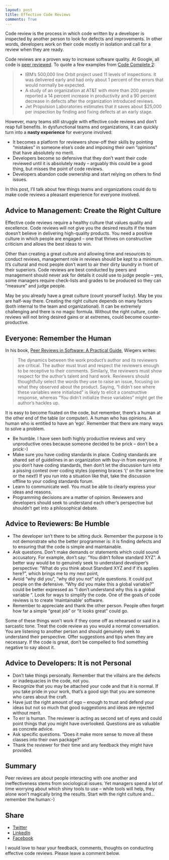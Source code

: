 ```yaml
---
layout: post
title: Effective Code Reviews
comments: True
---
```


Code review is the process in which code written by a developer is inspected by another person to look for defects and improvements. In other words, developers work on their code mostly in isolation and call for a review when they are ready.

Code reviews are a proven way to increase software quality. At Google, all code is [peer reviewed](http://goodmath.scientopia.org/2011/07/06/things-everyone-should-do-code-review/). To quote a few examples from [Code Complete 2](http://www.amazon.com/Code-Complete-Developer-Best-Practices-ebook/dp/B00JDMPOSY):

> * IBM’s 500,000 line Orbit project used 11 levels of inspections. It was delivered early and had only about 1 percent of the errors that would normally be expected.
> * A study of an organization at AT&T with more than 200 people reported a 14 percent increase in productivity and a 90 percent decrease in defects after the organization introduced reviews.
> * Jet Propulsion Laboratories estimates that it saves about $25,000 per inspection by finding and fixing defects at an early stage.

However, many teams still struggle with effective code reviews and don’t reap full benefits. In dysfunctional teams and organizations, it can quickly turn into a **nasty experience** for everyone involved:

* It becomes a platform for reviewers show-off their skills by pointing “mistakes” in someone else’s code and imposing their own “opinions” that have absolutely no merit.
* Developers become so defensive that they don’t want their code reviewed until it is absolutely ready – arguably  this could be a good thing, but misses the point of code reviews.
* Developers abandon code ownership and start relying on others to find issues.

In this post, I’ll talk about few things teams and organizations could do to make code reviews a pleasant experience for everyone involved.

## Advice to Management: Create the Right Culture

Effective code reviews require a healthy culture that values quality and excellence. Code reviews will not give you the desired results if the team doesn’t believe in delivering high-quality products. You need a positive culture in which people are engaged – one that thrives on constructive criticism and allows the best ideas to win.

Other than creating a great culture and allowing time and resources to conduct reviews, management role in reviews should be kept to a minimum. It’s cultural and most people don’t want to air their dirty laundry in front of their superiors. Code reviews are best conducted by peers and management should never ask for details it could use to judge people – yes, some managers require check-lists and grades to be produced so they can “measure” and judge people.

May be you already have a great culture (count yourself lucky). May be you are half-way there. Creating the right culture depends on many factors (both internal to the team and organizational). It can be extremely challenging and there is no magic formula. Without the right culture, code reviews will not bring desired gains or at extremes, could become counter-productive.

## Everyone: Remember the Human

In his book, [Peer Reviews in Software: A Practical Guide](http://www.amazon.com/Peer-Reviews-Software-Practical-Guide/dp/0201734850), Wiegers writes:

> The dynamics between the work product’s author and its reviewers are critical. The author must trust and respect the reviewers enough to be receptive to their comments. Similarly, the reviewers must show respect for the author’s talent and hard work. Reviewers should thoughtfully select the words they use to raise an issue, focusing on what they observed about the product. Saying, “I didn’t see where these variables were initialized” is likely to elicit a constructive response, whereas “You didn’t initialize these variables” might get the author’s hackles up.

It is easy to become fixated on the code, but remember, there’s a human at the other end of the table (or computer). A human who has opinions. A human who is entitled to have an ‘ego’. Remember that there are many ways to solve a problem.

* Be humble. I have seen both highly productive reviews and very unproductive ones because someone decided to be prick – don’t be a prick:-)
* Make sure you have coding standards in place. Coding standards are shared set of guidelines in an organization with buy-in from everyone. If you don’t have coding standards, then don’t let the discussion turn into a pissing contest over coding styles (opening braces ‘{‘ on the same line or the next!) If you run into a situation like that, take the discussion offline to your coding standards forum.
* Learn to communicate well. You must be able to clearly express your ideas and reasons.
* Programming decisions are a matter of opinion. Reviewers and developers should seek to understand each other’s perspective but shouldn’t get into a philosophical debate.

## Advice to Reviewers: Be Humble

* The developer isn’t there to be sitting duck. Remember the purpose is to not demonstrate who the better programmer is: it is finding defects and to ensuring that the code is simple and maintainable.
* Ask questions. Don’t make demands or statements which could sound accusatory. For example, don’t say: “You didn’t follow standard XYZ”. A better way would be to genuinely seek to understand developer’s perspective: “What do you think about Standard XYZ and if it’s applies here?”, which brings me to my next point,
* Avoid “why did you“, “why did you not” style questions. It could put people on the defensive. “Why did you make this a global variable?” could be better expressed as “I don’t understand why this is a global variable “.
Look for ways to simplify the code. One of the goals of code reviews is to create ‘maintainable’ software.
* Remember to appreciate and thank the other person. People often forget how far a simple “great job” or “it looks great” could go.

Some of these things won’t work if they come off as rehearsed or said in a sarcastic tone. Treat the code review as you would a normal conversation. You are listening to another person and should genuinely seek to understand their perspective. Offer suggestions and tips when they are necessary. If the code is great, don’t be compelled to find something negative to say about it.

## Advice to Developers: It is not Personal

* Don’t take things personally. Remember that the villains are the defects or inadequacies in the code, not you.
* Recognize that you may be attached your code and that it is normal. If you take pride in your work, that’s a good sign that you are someone who cares about the craft.
* Have just the right amount of ego – enough to trust and defend your ideas but not so much that good suggestions and ideas are rejected without merit.
* To err is human. The reviewer is acting as second set of eyes and could point things that you might have overlooked. Questions are as valuable as concrete advice.
* Ask specific questions. “Does it make more sense to move all these classes into their own package?”
* Thank the reviewer for their time and any feedback they might have provided.

## Summary

Peer reviews are about people interacting with one another and ineffectiveness stems from sociological issues. Yet managers spend a lot of time worrying about which shiny tools to use – while tools will help, they alone won’t magically bring the results. Start with the right culture and… remember the human:-)


## Share
* <a href="https://twitter.com/intent/tweet?text={{ page.title }}&url={{ site.url }}{{ page.url }}&via={{ site.twitter }}&related={{ site.twitter }}" rel="nofollow" target="_blank" title="Twitter">
      <i class="fa fa-twitter"></i> Twitter
    </a>
* <a href="http://www.linkedin.com/shareArticle
    ?mini=true
    &url={{ site.url }}{{ page.url }}
    &title={{ page.title }}
    &source={{ site.title }}">
      <i class="fa fa-linkedin"></i> LinkedIn
    </a>
* <a href="https://facebook.com/sharer.php?u={{ site.url }}{{ page.url }}" rel="nofollow" target="_blank" title="Share on Facebook">
      <i class="fa fa-facebook"></i> Facebook
    </a>

<p class="message">
I would love to hear your feedback, comments, thoughts on conducting effective code reviews. Please leave a
comment below.  
</p>

